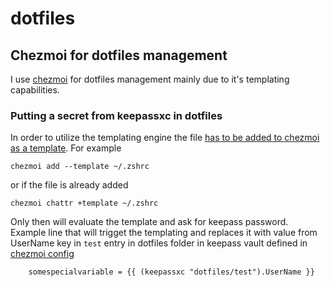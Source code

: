 # dotfiles

## Chezmoi for dotfiles management
I use [chezmoi](chezmoi.io) for dotfiles management mainly due to it's templating capabilities.

### Putting a secret from keepassxc in dotfiles
In order to utilize the templating engine the file [has to be added to chezmoi as a template](https://www.chezmoi.io/user-guide/templating/#creating-a-template-file). For example
```
chezmoi add --template ~/.zshrc
```
or if the file is already added
```
chezmoi chattr +template ~/.zshrc
```
Only then will evaluate the template and ask for keepass password. Example line that will trigget the templating and replaces it with value from UserName key in `test` entry in dotfiles folder in keepass vault defined in [chezmoi config](https://www.chezmoi.io/user-guide/password-managers/keepassxc/)
```
    somespecialvariable = {{ (keepassxc "dotfiles/test").UserName }}
```

